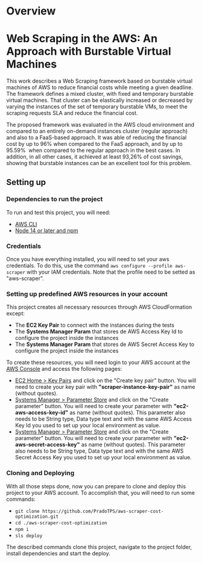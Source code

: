 <!--
title: 'Web Scraping na Nuvem AWS: Uma Abordagem com Máquinas Virtuais Burstable'
description: 'This work describes a Web Scraping framework based on burstable virtual machines of AWS to reduce financial costs while meeting a given deadline. The framework defines a mixed cluster, with  fixed and temporary burstable virtual machines. That cluster can be elastically increased or decreased by varying the  instances of the  set of  temporary burstable VMs, to meet the  scraping requests SLA and reduce the financial cost.
    
The proposed framework was evaluated in the AWS cloud environment and compared to an entirely on-demand instances cluster (regular approach) and also to a FaaS-based approach. It was able of reducing the financial cost by up to 96\% when compared to the FaaS approach, and by up to 95.59\%  when compared to the regular approach in the best cases. In addition, in all other cases, it achieved at least 93,26\% of cost savings, showing that burstable instances can be an excellent tool for this problem.'
-->

# Overview

# Web Scraping in the AWS: An Approach with Burstable Virtual Machines

This work describes a Web Scraping framework based on burstable virtual machines of AWS to reduce financial costs while meeting a given deadline. The framework defines a mixed cluster, with  fixed and temporary burstable virtual machines. That cluster can be elastically increased or decreased by varying the  instances of the  set of  temporary burstable VMs, to meet the  scraping requests SLA and reduce the financial cost.
    
The proposed framework was evaluated in the AWS cloud environment and compared to an entirely on-demand instances cluster (regular approach) and also to a FaaS-based approach. It was able of reducing the financial cost by up to 96\% when compared to the FaaS approach, and by up to 95.59\%  when compared to the regular approach in the best cases. In addition, in all other cases, it achieved at least 93,26\% of cost savings, showing that burstable instances can be an excellent tool for this problem.


## Setting up

### Dependencies to run the project
To run and test this project, you will need:
- [AWS CLI](https://docs.aws.amazon.com/cli/latest/userguide/getting-started-install.html)
- [Node 14 or later and npm](https://heynode.com/tutorial/install-nodejs-locally-nvm/)

### Credentials
Once you have everything installed, you will need to set your aws credentials.
To do this, use the command `aws configure --profile aws-scraper` with your IAM credentials.
Note that the profile need to be setted as "aws-scraper".

### Setting up predefined AWS resources in your account
This project creates all necessary resources through AWS CloudFormation except:
- The **EC2 Key Pair** to connect with the instances during the tests
- The **Systems Manager Param** that stores de AWS Access Key Id to configure the project inside the instances
- The **Systems Manager Param** that stores de AWS Secret Access Key to configure the project inside the instances

To create these resources, you will need login to your AWS account at the [AWS Console](https://console.aws.amazon.com/) and access the following pages:
- [EC2 Home > Key Pairs](https://us-east-1.console.aws.amazon.com/ec2/home#KeyPairs:) and click on the "Create key pair" button. You will need to create your key pair with **"scraper-instance-key-pair"** as name (without quotes).
- [Systems Manager > Parameter Store](https://us-east-1.console.aws.amazon.com/systems-manager/parameters/) and click on the "Create parameter" button. You will need to create your parameter with **"ec2-aws-access-key-id"** as name (without quotes). This parameter also needs to be String type, Data type text and with the same AWS Access Key Id you used to set up your local environment as value.
- [Systems Manager > Parameter Store](https://us-east-1.console.aws.amazon.com/systems-manager/parameters/) and click on the "Create parameter" button. You will need to create your parameter with **"ec2-aws-secret-access-key"** as name (without quotes). This parameter also needs to be String type, Data type text and with the same AWS Secret Access Key you used to set up your local environment as value.

### Cloning and Deploying
With all those steps done, now you can prepare to clone and deploy this project to your AWS account.
To accomplish that, you will need to run some commands:
- `git clone https://github.com/PradoTPS/aws-scraper-cost-optimization.git`
- `cd ./aws-scraper-cost-optimization`
- `npm i`
- `sls deploy`

The described commands clone this project, navigate to the project folder, install dependencies and start the deploy.
